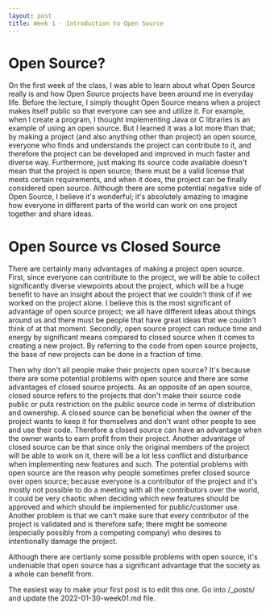 ```yaml
---
layout: post
title: Week 1 - Introduction to Open Source
---
```


# Open Source? 

On the first week of the class, I was able to learn about what Open Source really is and how Open Source projects have been around me in everyday life. 
Before the lecture, I simply thought Open Source means when a project makes itself public so that everyone can see and utilize it. 
For example, when I create a program, I thought implementing Java or C libraries is an example of using an open source.
But I learned it was a lot more than that; by making a project (and also anything other than project) an open source, everyone who finds and understands the project can contribute to it, and therefore the project can be developed and improved in much faster and diverse way. Furthermore, just making its source code available doesn't mean that the project is open source; there must be a valid license that meets certain requirements, and when it does, the project can be finally considered open source.
Although there are some potential negative side of Open Source, I believe it's wonderful; it's absolutely amazing to imagine how everyone in different parts of the world can work on one project together and share ideas. 

# Open Source vs Closed Source

There are certainly many advantages of making a project open source. First, since everyone can contribute to the project, we will be able to collect significantly diverse viewpoints about the project, which will be a huge benefit to have an insight about the project that we couldn't think of if we worked on the project alone. I believe this is the most significant of advantage of open source project; we all have different ideas about things around us and there must be people that have great ideas that we couldn't think of at that moment. Secondly, open source project can reduce time and energy by significant means compared to closed source when it comes to creating a new project. By referring to the code from open source projects, the base of new projects can be done in a fraction of time.

Then why don't all people make their projects open source? It's because there are some potential problems with open source and there are some advantages of closed source projects. As an opposite of an open source, closed source refers to the projects that don't make their source code public or puts restriction on the public source code in terms of distribution and ownership. A closed source can be beneficial when the owner of the project wants to keep it for themselves and don't want other people to see and use their code. Therefore a closed source can have an advantage when the owner wants to earn profit from their project. Another advantage of closed source can be that since only the original members of the project will be able to work on it, there will be a lot less conflict and disturbance when implementing new features and such. The potential problems with open source are the reason why people sometimes prefer closed source over open source; because everyone is a contributor of the project and it's mostly not possible to do a meeting with all the contributors over the world, it could be very chaotic when deciding which new features should be approved and which should be implemented for public/customer use. Another problem is that we can't make sure that every contributor of the project is validated and is therefore safe; there might be someone (especially possibly from a competing company) who desires to intentionally damage the project.

Although there are certianly some possible problems with open source, it's undeniable that open source has a significant advantage that the society as a whole can benefit from.

The easiest way to make your first post is to edit this one.
Go into /_posts/ and update the 2022-01-30-week01.md file.
